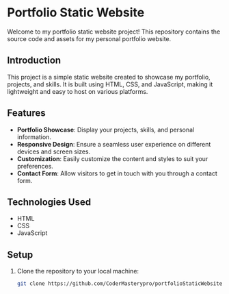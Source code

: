 # Portfolio Static Website

Welcome to my portfolio static website project! This repository contains the source code and assets for my personal portfolio website.


## Introduction

This project is a simple static website created to showcase my portfolio, projects, and skills. It is built using HTML, CSS, and JavaScript, making it lightweight and easy to host on various platforms.

## Features

- **Portfolio Showcase**: Display your projects, skills, and personal information.
- **Responsive Design**: Ensure a seamless user experience on different devices and screen sizes.
- **Customization**: Easily customize the content and styles to suit your preferences.
- **Contact Form**: Allow visitors to get in touch with you through a contact form.

## Technologies Used

- HTML
- CSS
- JavaScript

## Setup

1. Clone the repository to your local machine:

   ```bash
   git clone https://github.com/CoderMasterypro/portfolioStaticWebsite.git

